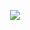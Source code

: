 <p align="center">
  <img src="https://github.com/user-attachments/assets/1cb89f07-5af9-4763-9ca7-4e396a0c7960">
</p>
